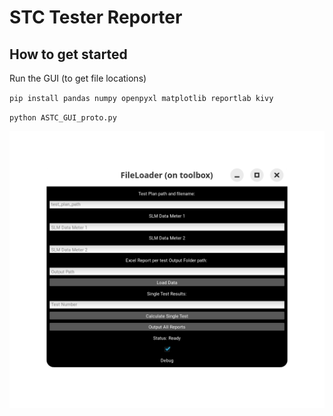 # STC Tester Reporter

## How to get started


Run the GUI (to get file locations)

`pip install pandas numpy openpyxl matplotlib reportlab kivy `


`python ASTC_GUI_proto.py`



![](screenshot.png)